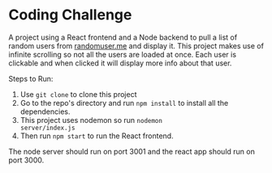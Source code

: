 # Coding Challenge
A project using a React frontend and a Node backend to pull a list of random users from <a href="https://randomuser.me/">randomuser.me</a> and display it. This project makes use of infinite scrolling so not all the users are loaded at once. Each user is clickable and when clicked it will display
more info about that user.

Steps to Run:
1. Use <code>git clone</code> to clone this project
2. Go to the repo's directory and run <code>npm install</code> to install all the dependencies.
3. This project uses nodemon so run <code>nodemon server/index.js</code>
4. Then run <code>npm start</code> to run the React frontend.

The node server should run on port 3001 and the react app should run on port 3000.
